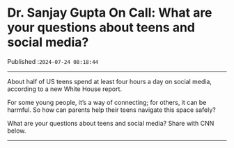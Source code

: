 # Dr. Sanjay Gupta On Call: What are your questions about teens and social media?

Published :`2024-07-24 08:18:44`

---

About half of US teens spend at least four hours a day on social media, according to a new White House report.

For some young people, it’s a way of connecting; for others, it can be harmful. So how can parents help their teens navigate this space safely?

What are your questions about teens and social media? Share with CNN below.

---

